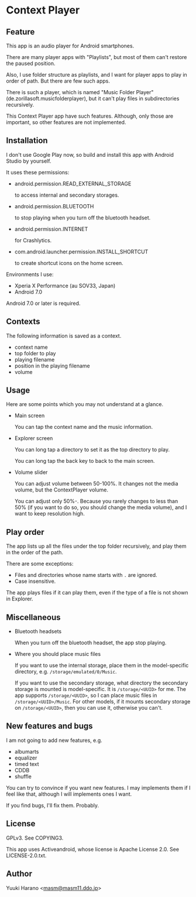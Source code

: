 # Context Player

## Feature

This app is an audio player for Android smartphones.

There are many player apps with "Playlists", but most of them can't restore
the paused position.

Also, I use folder structure as playlists, and I want for player apps to play
in order of path. But there are few such apps.

There is such a player, which is named "Music Folder Player" (de.zorillasoft.musicfolderplayer),
but it can't play files in subdirectories recursively.

This Context Player app have such features.
Although, only those are important, so other features are not implemented.

## Installation

I don't use Google Play now, so build and install this app with Android Studio by yourself.

It uses these permissions:

- android.permission.READ_EXTERNAL_STORAGE

  to access internal and secondary storages.

- android.permission.BLUETOOTH

  to stop playing when you turn off the bluetooth headset.

- android.permission.INTERNET

  for Crashlytics.

- com.android.launcher.permission.INSTALL_SHORTCUT

  to create shortcut icons on the home screen.

Environments I use:

- Xperia X Performance (au SOV33, Japan)
- Android 7.0

Android 7.0 or later is required.

## Contexts

The following information is saved as a context.

  - context name
  - top folder to play
  - playing filename
  - position in the playing filename
  - volume

## Usage

Here are some points which you may not understand at a glance.

- Main screen

  You can tap the context name and the music information.

- Explorer screen

  You can long tap a directory to set it as the top directory to play.

  You can long tap the back key to back to the main screen.

- Volume slider

  You can adjust volume between 50-100%. It changes not the media volume,
  but the ContextPlayer volume.

  You can adjust only 50%-. Because you rarely changes to less than 50%
  (if you want to do so, you should change the media volume), and I want
  to keep resolution high.

## Play order

The app lists up all the files under the top folder recursively, and
play them in the order of the path.

There are some exceptions:
- Files and directories whose name starts with `.` are ignored.
- Case insensitive.

The app plays files if it can play them, even if the type of a file is not shown
in Explorer.

## Miscellaneous

- Bluetooth headsets

  When you turn off the bluetooth headset, the app stop playing.

- Where you should place music files

  If you want to use the internal storage, place them in the model-specific
  directory, e.g. `/storage/emulated/0/Music`.

  If you want to use the secondary storage, what directory the secondary
  storage is mounted is model-specific. It is `/storage/<UUID>` for me.
  The app supports `/storage/<UUID>`, so I can place music files in
  `/storage/<UUID>/Music`. For other models, if it mounts secondary storage
  on `/storage/<UUID>`, then you can use it, otherwise you can't.

## New features and bugs

I am not going to add new features, e.g.

- albumarts
- equalizer
- timed text
- CDDB
- shuffle

You can try to convince if you want new features.
I may implements them if I feel like that,
although I will implements ones I want.

If you find bugs, I'll fix them. Probably.

## License

GPLv3. See COPYING3.

This app uses Activeandroid, whose license is Apache License 2.0.
See LICENSE-2.0.txt.

## Author

Yuuki Harano &lt;masm@masm11.ddo.jp&gt;
